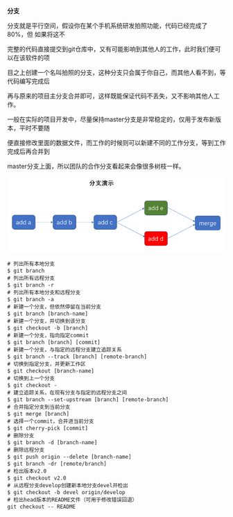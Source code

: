 **分支**

分支就是平行空间，假设你在某个手机系统研发拍照功能，代码已经完成了80%，但 如果将这不

完整的代码直接提交到git仓库中，又有可能影响到其他人的工作，此时我们便可以在该软件的项

目之上创建一个名叫拍照的分支，这种分支只会属于你自己，而其他人看不到，等代码编写完成后

再与原来的项目主分支合并即可，这样既能保证代码不丢失，又不影响其他人工作。

一般在实际的项目开发中，尽量保持master分支是非常稳定的，仅用于发布新版本，平时不要随

便直接修改里面的数据文件，而工作的时候则可以新建不同的工作分支，等到工作完成后再合并到

master分支上面，所以团队的合作分支看起来会像很多树枝一样。

![](images/WEBRESOURCE68ba0127608e27eb6f36c1173c8d9ac8截图.png)

```
# 列出所有本地分⽀
$ git branch
# 列出所有远程分⽀
$ git branch -r
# 列出所有本地分⽀和远程分⽀
$ git branch -a
# 新建⼀个分⽀，但依然停留在当前分⽀
$ git branch [branch-name]
# 新建⼀个分⽀，并切换到该分⽀
$ git checkout -b [branch]
# 新建⼀个分⽀，指向指定commit
$ git branch [branch] [commit]
# 新建⼀个分⽀，与指定的远程分⽀建⽴追踪关系
$ git branch --track [branch] [remote-branch]
# 切换到指定分⽀，并更新⼯作区
$ git checkout [branch-name]
# 切换到上⼀个分⽀
$ git checkout -
# 建⽴追踪关系，在现有分⽀与指定的远程分⽀之间
$ git branch --set-upstream [branch] [remote-branch]
# 合并指定分⽀到当前分⽀
$ git merge [branch]
# 选择⼀个commit，合并进当前分⽀
$ git cherry-pick [commit]
# 删除分⽀
$ git branch -d [branch-name]
# 删除远程分⽀
$ git push origin --delete [branch-name]
$ git branch -dr [remote/branch]
# 检出版本v2.0
$ git checkout v2.0
# 从远程分⽀develop创建新本地分⽀devel并检出
$ git checkout -b devel origin/develop
# 检出head版本的README⽂件（可⽤于修改错误回退）
git checkout -- README
```